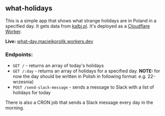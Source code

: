 ## what-holidays

This is a simple app that shows what strange holidays are in Poland in a specified day. It gets data from [kalbi.pl](https://www.kalbi.pl). It's deployed as a [Cloudflare Worker](https://workers.cloudflare.com/).

**Live:** [what-day.maciejkorolik.workers.dev](https://what-day.maciejkorolik.workers.dev/)

### Endpoints:

- `GET /` - returns an array of today's holidays
- `GET /:day` - returns an array of holidays for a specified day. **NOTE:** for now the day should be written in Polish in following format: e.g. 22-wrzesnia)
- `POST /send-slack-message` - sends a message to Slack with a list of holidays for today

There is also a CRON job that sends a Slack message every day in the morning.

